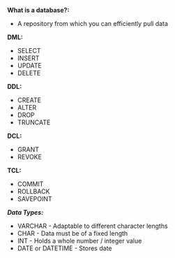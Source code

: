 **What is a database?:**

- A repository from which you can efficiently pull data

**DML:**

- SELECT
- INSERT
- UPDATE
- DELETE

**DDL:**

- CREATE
- ALTER
- DROP
- TRUNCATE

**DCL:**

- GRANT
- REVOKE

**TCL:**

- COMMIT
- ROLLBACK
- SAVEPOINT


**_Data Types:_**

- VARCHAR - Adaptable to different character lengths
- CHAR - Data must be of a fixed length
- INT - Holds a whole number / integer value
- DATE or DATETIME - Stores date